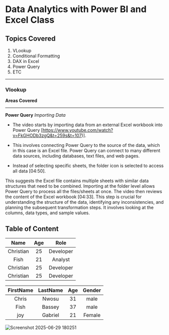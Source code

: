 # Data Analytics with Power BI and Excel Class

## Topics Covered
1. VLookup
2. Conditional Formatting
3. DAX in Excel
4. Power Query
5. ETC
_____________________________________________________________________________________
### Vlookup
**Areas Covered**

____________________________________________________________________________________
**Power Query**
  *Importing Data*
- The video starts by importing data from an external Excel workbook into Power Query [https://www.youtube.com/watch?v=FkGHODb3zgQ&t=259s&t=107)].

- This involves connecting Power Query to the source of the data, which in this case is an Excel file. Power Query can connect to many different data sources, including databases, text files, and web pages.
- Instead of selecting specific sheets, the folder icon is selected to access all data [04:50].

This suggests the Excel file contains multiple sheets with similar data structures that need to be combined. Importing at the folder level allows Power Query to process all the files/sheets at once.
The video then reviews the content of the Excel workbook [04:33].
This step is crucial for understanding the structure of the data, identifying any inconsistencies, and planning the subsequent transformation steps. It involves looking at the columns, data types, and sample values.


## Table of Content
| Name      | Age | Role        |
|:---------:|:---:|:-----------:|
| Christian | 25  | Developer   |
| Fish      | 21  | Analyst   |
| Christian | 25  | Developer   |
| Christian | 25  | Developer   |


|FirstName| LastName|	Age |Gender|
|:-------:|:-------:|:-----:|:------:|
|Chris	|Nwosu      |	31  |	male|
|Fish	|Bassey     |	37  |male|
|joy	|Gabriel    |	21  |	Female|


![Screenshot 2025-06-29 180251](https://github.com/user-attachments/assets/9445cc12-b6fb-407c-a561-fb7e05afc324)

